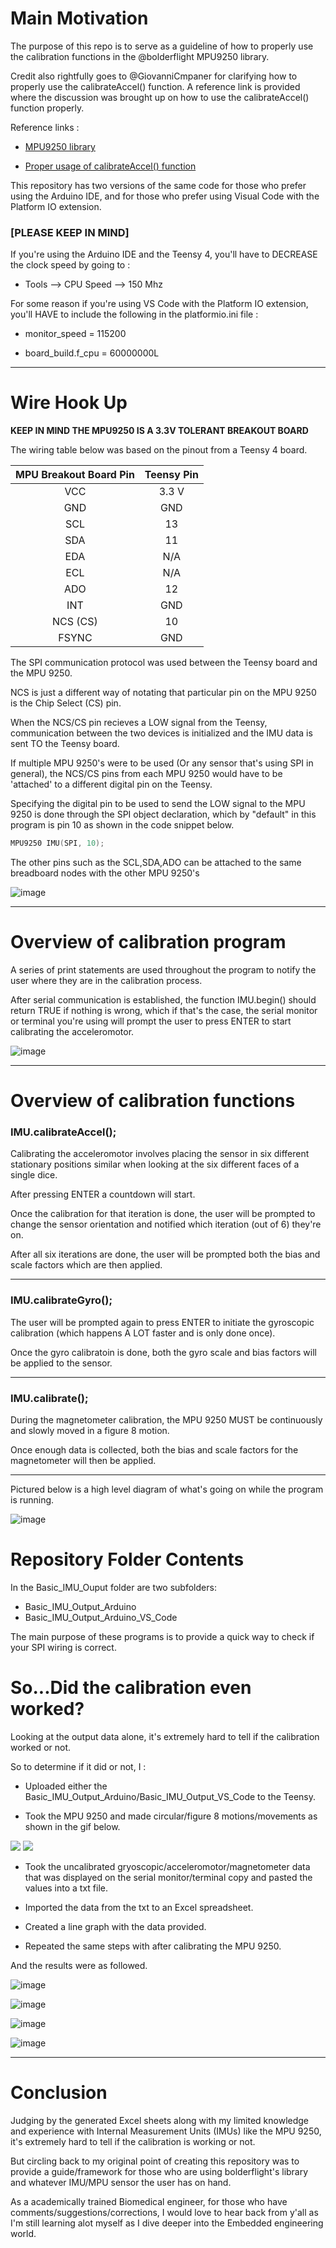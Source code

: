 # Main Motivation

The purpose of this repo is to serve as a guideline of how to properly use the calibration functions in the  @bolderflight MPU9250 library.

Credit also rightfully goes to @GiovanniCmpaner for clarifying how to properly use the calibrateAccel() function. A reference link is provided where the discussion was brought up on how to use the calibrateAccel() function properly.

Reference links :

- [MPU9250 library](https://github.com/bolderflight/MPU9250)

- [Proper usage of calibrateAccel() function](https://github.com/bolderflight/MPU9250/issues/80)

This repository has two versions of the same code for those who prefer using the Arduino IDE, and for those who prefer using Visual Code with the Platform IO extension.

### [PLEASE KEEP IN MIND]

If you're using the Arduino IDE and the Teensy 4, you'll have to DECREASE the clock speed by going to :

- Tools --> CPU Speed --> 150 Mhz

For some reason if you're using VS Code with the Platform IO extension, you'll HAVE to include the following in the platformio.ini file :

- monitor_speed = 115200

- board_build.f_cpu = 60000000L

---

# Wire Hook Up

**KEEP IN MIND THE MPU9250 IS A 3.3V TOLERANT BREAKOUT BOARD**

The wiring table below was based on the pinout from a Teensy 4 board. 

| MPU Breakout Board Pin | Teensy Pin |
| :-------------: | :-------------:|
| VCC | 3.3 V|
| GND | GND |
| SCL | 13  | 
| SDA | 11  | 
| EDA | N/A |
| ECL | N/A | 
| ADO | 12  |
| INT | GND |
| NCS (CS) | 10  |
| FSYNC | GND |

The SPI communication protocol was used between the Teensy board and the MPU 9250.

NCS is just a different way of notating that particular pin on the MPU 9250 is the Chip Select (CS) pin. 

When the NCS/CS pin recieves a LOW signal from the Teensy, communication between the two devices is initialized and the IMU data is sent TO the Teensy board.

If multiple MPU 9250's were to be used (Or any sensor that's using SPI in general), the NCS/CS pins from each MPU 9250 would have to be 'attached' to a different digital pin on the Teensy.

Specifying the digital pin to be used to send the LOW signal to the MPU 9250 is done through the SPI object declaration, which by "default" in this program is pin 10 as shown in the code snippet below.

```c++
MPU9250 IMU(SPI, 10);
```

The other pins such as the SCL,SDA,ADO can be attached to the same breadboard nodes with the other MPU 9250's

![image](https://user-images.githubusercontent.com/39348633/106200539-c0000d80-617c-11eb-84a7-ed4812c3a171.png)

---

# Overview of calibration program

A series of print statements are used throughout the program to notify the user where they are in the calibration process.

After serial communication is established, the function IMU.begin() should return TRUE if nothing is wrong, which if that's the case, the serial monitor or terminal you're using will prompt the user to press ENTER to start calibrating the acceleromotor.

![image](https://user-images.githubusercontent.com/39348633/106092802-aca95f80-60f4-11eb-85af-9a7cc119fbe6.png)

---

# Overview of calibration functions

### IMU.calibrateAccel();

Calibrating the acceleromotor involves placing the sensor in six different stationary positions similar when looking at the six different faces of a single dice.

After pressing ENTER a countdown will start.

Once the calibration for that iteration is done, the user will be prompted to change the sensor orientation and notified which iteration (out of 6) they're on.

After all six iterations are done, the user will be prompted both the bias and scale factors which are then applied.

---

### IMU.calibrateGyro();

The user will be prompted again to press ENTER to initiate the gyroscopic calibration (which happens A LOT faster and is only done once).

Once the gyro calibratoin is done, both the gyro scale and bias factors will be applied to the sensor.

---

### IMU.calibrate();

During the magnetometer calibration, the MPU 9250 MUST be continuously and slowly moved in a figure 8 motion. 

Once enough data is collected, both the bias and scale factors for the magnetometer will then be applied. 

---

Pictured below is a high level diagram of what's going on while the program is running.

![image](https://user-images.githubusercontent.com/39348633/106216711-60642b00-6199-11eb-8dcb-70a30699cc86.png)

# Repository Folder Contents

In the Basic_IMU_Ouput folder are two subfolders:
- Basic_IMU_Output_Arduino
- Basic_IMU_Output_Arduino_VS_Code

The main purpose of these programs is to provide a quick way to check if your SPI wiring is correct.

# So...Did the calibration even worked?

Looking at the output data alone, it's extremely hard to tell if the calibration worked or not.

So to determine if it did or not, I :

- Uploaded either the Basic_IMU_Output_Arduino/Basic_IMU_Output_VS_Code to the Teensy.

- Took the MPU 9250 and made circular/figure 8 motions/movements as shown in the gif below.

![](IMU_Demo.gif)
![](figure8.gif)

- Took the uncalibrated gryoscopic/acceleromotor/magnetometer data that was displayed on the serial monitor/terminal copy and pasted the values into a txt file.

- Imported the data from the txt to an Excel spreadsheet.

- Created a line graph with the data provided.

- Repeated the same steps with after calibrating the MPU 9250.

And the results were as followed.

![image](https://user-images.githubusercontent.com/39348633/106338798-581ff480-625a-11eb-9332-00ea4a303028.png)

![image](https://user-images.githubusercontent.com/39348633/106338806-5d7d3f00-625a-11eb-9d8b-80703babe251.png)

![image](https://user-images.githubusercontent.com/39348633/106337914-1ee68500-6258-11eb-97b2-d42a825d9254.png)

![image](https://user-images.githubusercontent.com/39348633/106337963-3de51700-6258-11eb-99f5-680a72526e53.png)

---

# Conclusion

Judging by the generated Excel sheets along with my limited knowledge and experience with Internal Measurement Units (IMUs) like the MPU 9250, it's extremely hard to tell if the calibration is working or not.

But circling back to my original point of creating this repository was to provide a guide/framework for those who are using bolderflight's library and whatever IMU/MPU sensor the user has on hand.

As a academically trained Biomedical engineer, for those who have comments/suggestions/corrections, I would love to hear back from y'all as I'm still learning alot myself as I dive deeper into the Embedded engineering world.
